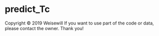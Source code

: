 # predict_Tc
Copyright © 2019 Weisewill
If you want to use part of the code or data, please contact the owner. Thank you!
